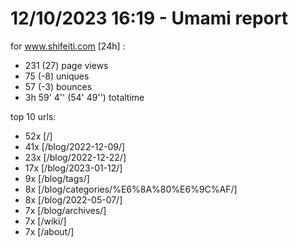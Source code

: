 # 12/10/2023 16:19 - Umami report
for www.shifeiti.com [24h] :

 - 231 (27) page views
 - 75 (-8) uniques
 - 57 (-3) bounces
 - 3h 59' 4'' (54' 49'') totaltime


top 10 urls:
 - 52x [/]
 - 41x [/blog/2022-12-09/]
 - 23x [/blog/2022-12-22/]
 - 17x [/blog/2023-01-12/]
 - 9x [/blog/tags/]
 - 8x [/blog/categories/%E6%8A%80%E6%9C%AF/]
 - 8x [/blog/2022-05-07/]
 - 7x [/blog/archives/]
 - 7x [/wiki/]
 - 7x [/about/]


